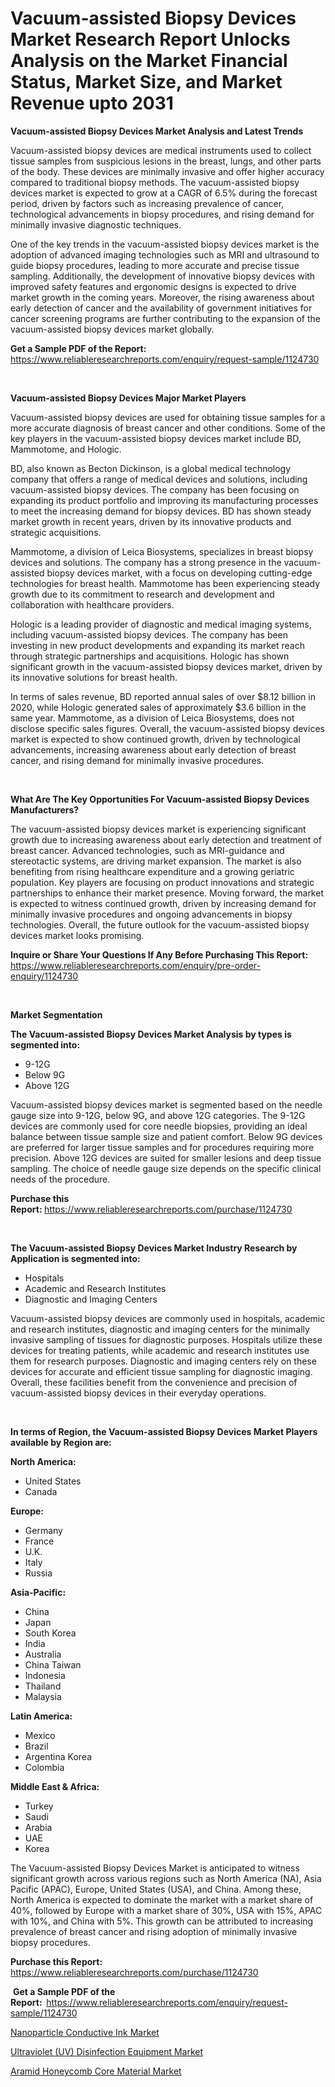 <p><h1>Vacuum-assisted Biopsy Devices Market Research Report Unlocks Analysis on the Market Financial Status, Market Size, and Market Revenue upto 2031</h1></p><p><strong>Vacuum-assisted Biopsy Devices Market Analysis and Latest Trends</strong></p>
<p><p>Vacuum-assisted biopsy devices are medical instruments used to collect tissue samples from suspicious lesions in the breast, lungs, and other parts of the body. These devices are minimally invasive and offer higher accuracy compared to traditional biopsy methods. The vacuum-assisted biopsy devices market is expected to grow at a CAGR of 6.5% during the forecast period, driven by factors such as increasing prevalence of cancer, technological advancements in biopsy procedures, and rising demand for minimally invasive diagnostic techniques.</p><p>One of the key trends in the vacuum-assisted biopsy devices market is the adoption of advanced imaging technologies such as MRI and ultrasound to guide biopsy procedures, leading to more accurate and precise tissue sampling. Additionally, the development of innovative biopsy devices with improved safety features and ergonomic designs is expected to drive market growth in the coming years. Moreover, the rising awareness about early detection of cancer and the availability of government initiatives for cancer screening programs are further contributing to the expansion of the vacuum-assisted biopsy devices market globally.</p></p>
<p><strong>Get a Sample PDF of the Report:&nbsp;</strong> <a href="https://www.reliableresearchreports.com/enquiry/request-sample/1124730">https://www.reliableresearchreports.com/enquiry/request-sample/1124730</a></p>
<p>&nbsp;</p>
<p><strong>Vacuum-assisted Biopsy Devices Major Market Players</strong></p>
<p><p>Vacuum-assisted biopsy devices are used for obtaining tissue samples for a more accurate diagnosis of breast cancer and other conditions. Some of the key players in the vacuum-assisted biopsy devices market include BD, Mammotome, and Hologic. </p><p>BD, also known as Becton Dickinson, is a global medical technology company that offers a range of medical devices and solutions, including vacuum-assisted biopsy devices. The company has been focusing on expanding its product portfolio and improving its manufacturing processes to meet the increasing demand for biopsy devices. BD has shown steady market growth in recent years, driven by its innovative products and strategic acquisitions.</p><p>Mammotome, a division of Leica Biosystems, specializes in breast biopsy devices and solutions. The company has a strong presence in the vacuum-assisted biopsy devices market, with a focus on developing cutting-edge technologies for breast health. Mammotome has been experiencing steady growth due to its commitment to research and development and collaboration with healthcare providers.</p><p>Hologic is a leading provider of diagnostic and medical imaging systems, including vacuum-assisted biopsy devices. The company has been investing in new product developments and expanding its market reach through strategic partnerships and acquisitions. Hologic has shown significant growth in the vacuum-assisted biopsy devices market, driven by its innovative solutions for breast health.</p><p>In terms of sales revenue, BD reported annual sales of over $8.12 billion in 2020, while Hologic generated sales of approximately $3.6 billion in the same year. Mammotome, as a division of Leica Biosystems, does not disclose specific sales figures. Overall, the vacuum-assisted biopsy devices market is expected to show continued growth, driven by technological advancements, increasing awareness about early detection of breast cancer, and rising demand for minimally invasive procedures.</p></p>
<p>&nbsp;</p>
<p><strong>What Are The Key Opportunities For Vacuum-assisted Biopsy Devices Manufacturers?</strong></p>
<p><p>The vacuum-assisted biopsy devices market is experiencing significant growth due to increasing awareness about early detection and treatment of breast cancer. Advanced technologies, such as MRI-guidance and stereotactic systems, are driving market expansion. The market is also benefiting from rising healthcare expenditure and a growing geriatric population. Key players are focusing on product innovations and strategic partnerships to enhance their market presence. Moving forward, the market is expected to witness continued growth, driven by increasing demand for minimally invasive procedures and ongoing advancements in biopsy technologies. Overall, the future outlook for the vacuum-assisted biopsy devices market looks promising.</p></p>
<p><strong>Inquire or Share Your Questions If Any Before Purchasing This Report:</strong> <a href="https://www.reliableresearchreports.com/enquiry/pre-order-enquiry/1124730">https://www.reliableresearchreports.com/enquiry/pre-order-enquiry/1124730</a></p>
<p>&nbsp;</p>
<p><strong>Market Segmentation</strong></p>
<p><strong>The Vacuum-assisted Biopsy Devices Market Analysis by types is segmented into:</strong></p>
<p><ul><li>9-12G</li><li>Below 9G</li><li>Above 12G</li></ul></p>
<p><p>Vacuum-assisted biopsy devices market is segmented based on the needle gauge size into 9-12G, below 9G, and above 12G categories. The 9-12G devices are commonly used for core needle biopsies, providing an ideal balance between tissue sample size and patient comfort. Below 9G devices are preferred for larger tissue samples and for procedures requiring more precision. Above 12G devices are suited for smaller lesions and deep tissue sampling. The choice of needle gauge size depends on the specific clinical needs of the procedure.</p></p>
<p><strong>Purchase this Report:&nbsp;</strong><a href="https://www.reliableresearchreports.com/purchase/1124730">https://www.reliableresearchreports.com/purchase/1124730</a></p>
<p>&nbsp;</p>
<p><strong>The Vacuum-assisted Biopsy Devices Market Industry Research by Application is segmented into:</strong></p>
<p><ul><li>Hospitals</li><li>Academic and Research Institutes</li><li>Diagnostic and Imaging Centers</li></ul></p>
<p><p>Vacuum-assisted biopsy devices are commonly used in hospitals, academic and research institutes, diagnostic and imaging centers for the minimally invasive sampling of tissues for diagnostic purposes. Hospitals utilize these devices for treating patients, while academic and research institutes use them for research purposes. Diagnostic and imaging centers rely on these devices for accurate and efficient tissue sampling for diagnostic imaging. Overall, these facilities benefit from the convenience and precision of vacuum-assisted biopsy devices in their everyday operations.</p></p>
<p>&nbsp;</p>
<p><strong>In terms of Region, the Vacuum-assisted Biopsy Devices Market Players available by Region are:</strong></p>
<p>
    <p> <strong> North America: </strong>
        <ul>
            <li>United States</li>
            <li>Canada</li>
        </ul>
        </p> 
    <p> <strong> Europe: </strong>
        <ul>
            <li>Germany</li>
            <li>France</li>
            <li>U.K.</li>
            <li>Italy</li>
            <li>Russia</li>
        </ul>
        </p> 
    <p> <strong> Asia-Pacific: </strong>
        <ul>
            <li>China</li>
            <li>Japan</li>
            <li>South Korea</li>
            <li>India</li>
            <li>Australia</li>
            <li>China Taiwan</li>
            <li>Indonesia</li>
            <li>Thailand</li>
            <li>Malaysia</li>
        </ul>
        </p> 
    <p> <strong> Latin America: </strong>
        <ul>
            <li>Mexico</li>
            <li>Brazil</li>
            <li>Argentina Korea</li>
            <li>Colombia</li>
        </ul>
        </p> 
    <p> <strong> Middle East & Africa: </strong>
        <ul>
            <li>Turkey</li>
            <li>Saudi</li>
            <li>Arabia</li>
            <li>UAE</li>
            <li>Korea</li>
        </ul>
    </p>
    </p>
<p><p>The Vacuum-assisted Biopsy Devices Market is anticipated to witness significant growth across various regions such as North America (NA), Asia Pacific (APAC), Europe, United States (USA), and China. Among these, North America is expected to dominate the market with a market share of 40%, followed by Europe with a market share of 30%, USA with 15%, APAC with 10%, and China with 5%. This growth can be attributed to increasing prevalence of breast cancer and rising adoption of minimally invasive biopsy procedures.</p></p>
<p><strong>Purchase this Report: </strong><a href="https://www.reliableresearchreports.com/purchase/1124730">https://www.reliableresearchreports.com/purchase/1124730</a></p>
<p>&nbsp;<strong>Get a Sample PDF of the Report:&nbsp;&nbsp;</strong><a href="https://www.reliableresearchreports.com/enquiry/request-sample/1124730">https://www.reliableresearchreports.com/enquiry/request-sample/1124730</a></p>
<p><strong></strong></p>
<p><p><a href="https://issuu.com/reportprime-2/docs/nanoparticle-conductive-ink-market-size-2030.pptx">Nanoparticle Conductive Ink Market</a></p><p><a href="https://github.com/marloy8/Market-Research-Report-List-3/blob/main/ultraviolet-uv-disinfection-equipment-market.md">Ultraviolet (UV) Disinfection Equipment Market</a></p><p><a href="https://issuu.com/reportprime-2/docs/aramid-honeycomb-core-material-market-size-2030.pp">Aramid Honeycomb Core Material Market</a></p></p>